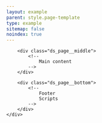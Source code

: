 ```yaml
---
layout: example
parent: style.page-template
type: example
sitemap: false
noindex: true
---
```

<body>
    <div class="ds_page">
        <div class="ds_page__top">
            <!--
                Notifications
                Site header
                Site navigation
            -->
        </div>

        <div class="ds_page__middle">
            <!--
                Main content
            -->
        </div>

        <div class="ds_page__bottom">
            <!--
                Footer
                Scripts
            -->
        </div>
    </div>
</body>
